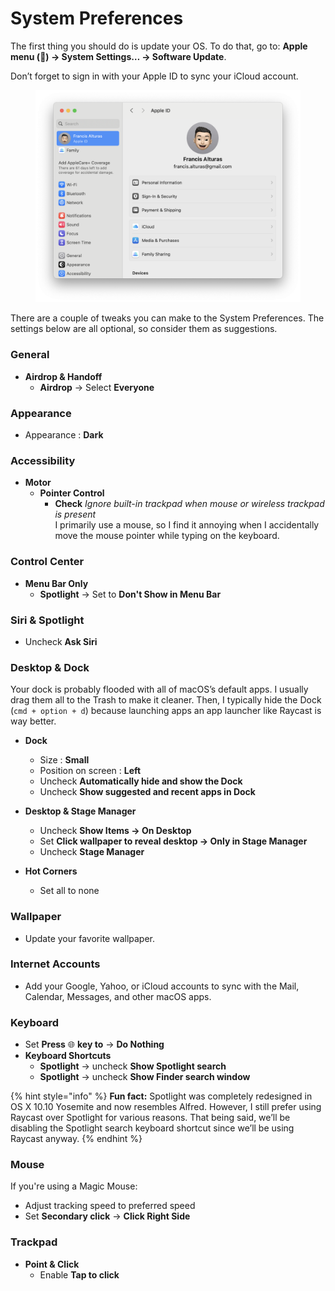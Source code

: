 # System Preferences

The first thing you should do is update your OS. To do that, go to: **Apple menu () -> System Settings… -> Software Update**.

Don’t forget to sign in with your Apple ID to sync your iCloud account.

<figure><img src="../../.gitbook/assets/image (33).png" alt=""><figcaption></figcaption></figure>

There are a couple of tweaks you can make to the System Preferences. The settings below are all optional, so consider them as suggestions.

### General

* **Airdrop & Handoff**
  * **Airdrop** -> Select **Everyone**

### Appearance

* Appearance : **Dark**

### Accessibility

* **Motor**
  * **Pointer Control**
    * **Check** _Ignore built-in trackpad when mouse or wireless trackpad is present_\
      I primarily use a mouse, so I find it annoying when I accidentally move the mouse pointer while typing on the keyboard.

### Control Center

* **Menu Bar Only**
  * **Spotlight** -> Set to **Don't Show in Menu Bar**

### Siri & Spotlight

* Uncheck **Ask Siri**

### Desktop & Dock

Your dock is probably flooded with all of macOS’s default apps. I usually drag them all to the Trash to make it cleaner. Then, I typically hide the Dock (`cmd + option + d`) because launching apps an app launcher like Raycast is way better.

*   **Dock**

    * Size : **Small**
    * Position on screen : **Left**
    * Uncheck **Automatically hide and show the Dock**
    * Uncheck **Show suggested and recent apps in Dock**


*   **Desktop & Stage Manager**

    * Uncheck **Show Items -> On Desktop**
    * Set **Click wallpaper to reveal desktop -> Only in Stage Manager**
    * Uncheck **Stage Manager**


* **Hot Corners**
  * Set all to none

### Wallpaper

* Update your favorite wallpaper.

### Internet Accounts

* Add your Google, Yahoo, or iCloud accounts to sync with the Mail, Calendar, Messages, and other macOS apps.

### Keyboard

* Set  **Press** 🌐︎ **key  to** -> **Do Nothing**
* **Keyboard Shortcuts**
  * **Spotlight** -> uncheck **Show Spotlight search**&#x20;
  * **Spotlight** -> uncheck **Show Finder search window**

{% hint style="info" %}
**Fun fact:** Spotlight was completely redesigned in OS X 10.10 Yosemite and now resembles Alfred. However, I still prefer using Raycast over Spotlight for various reasons. That being said, we’ll be disabling the Spotlight search keyboard shortcut since we’ll be using Raycast anyway.
{% endhint %}

### Mouse

If you're using a Magic Mouse:

* Adjust tracking speed to preferred speed
* Set **Secondary click** -> **Click Right Side**

### Trackpad

* **Point & Click**
  * Enable **Tap to click**

